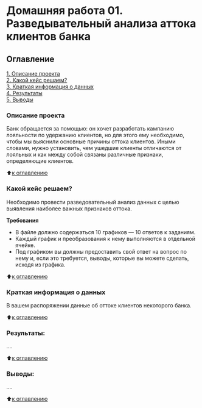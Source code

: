 # Домашняя работа 01. Разведывательный анализа аттока клиентов банка

## Оглавление  
[1. Описание проекта](https://github.com/meliashchenia/Skillfactory_DS_3.0/blob/main/python_13_9.11_hw_01/README.md#Описание-проекта)  
[2. Какой кейс решаем?](https://github.com/meliashchenia/Skillfactory_DS_3.0/blob/main/python_13_9.11_hw_01/README.md#Какой-кейс-решаем)  
[3. Краткая информация о данных](https://github.com/meliashchenia/Skillfactory_DS_3.0/blob/main/python_13_9.11_hw_01/README.md#Краткая-информация-о-данных)  
[4. Результаты](https://github.com/meliashchenia/Skillfactory_DS_3.0/blob/main/python_13_9.11_hw_01/README.md#Результаты)    
[5. Выводы](https://github.com/meliashchenia/Skillfactory_DS_3.0/blob/main/python_13_9.11_hw_01/README.md#Выводы) 

### Описание проекта    
Банк обращается за помощью: он хочет разработать кампанию лояльности по удержанию клиентов, но для этого ему необходимо, чтобы мы выяснили основные причины оттока клиентов. Иными словами, нужно установить, чем ушедшие клиенты отличаются от лояльных и как между собой связаны различные признаки, определяющие клиентов.

:arrow_up:[к оглавлению](https://github.com/meliashchenia/Skillfactory_DS_3.0/blob/main/python_13_9.11_hw_01/README.md#Оглавление)


### Какой кейс решаем?    
Необходимо провести разведовательный анализ данных с целью выявления наиболее важных признаков оттока.

**Требования**     
- В файле должно содержаться 10 графиков — 10 ответов к заданиям.
- Каждый график и преобразования к нему выполняются в отдельной ячейке.
- Под графиком вы должны предоставить свой ответ на вопрос по нему и, если это требуется, выводы, которые вы можете сделать, исходя из графика.

:arrow_up:[к оглавлению](https://github.com/meliashchenia/Skillfactory_DS_3.0/blob/main/python_13_9.11_hw_01/README.md#Оглавление)


### Краткая информация о данных
В вашем распоряжении данные об оттоке клиентов некоторого банка.

:arrow_up:[к оглавлению](https://github.com/meliashchenia/Skillfactory_DS_3.0/blob/main/python_13_9.11_hw_01/README.md#Оглавление)


### Результаты:  
....

:arrow_up:[к оглавлению](https://github.com/meliashchenia/Skillfactory_DS_3.0/blob/main/python_13_9.11_hw_01/README.md#Оглавление)


### Выводы:  
....

:arrow_up:[к оглавлению](https://github.com/meliashchenia/Skillfactory_DS_3.0/blob/main/python_13_9.11_hw_01/README.md#Оглавление)